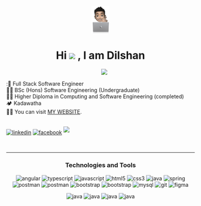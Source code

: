 
<p align="center">
    <img width="10%" alt="Github" src="https://github.com/DIlshanWarnasuriya/DIlshanWarnasuriya/blob/main/image.png" >
</p>
<h1 align="center">Hi  <img src="https://media.giphy.com/media/hvRJCLFzcasrR4ia7z/giphy.gif" width="35"> , I am Dilshan</h1>

<picture> <img align="right" src="https://github.com/7oSkaaa/7oSkaaa/blob/main/Images/Right_Side.gif?raw=true" width = 250px></picture>
</br>

:🔭 Full Stack Software Engineer</br>
:student: BSc (Hons) Software Engineering (Undergraduate)</br>
:student: Higher Diploma in Computing and Software Engineering (completed)</br>
🏕️ Kadawatha</br>
:technologist: You can visit [MY WEBSITE](https://dilshanwarnasuriya.github.io/Student-information/).
</br></br>

<p>
    <a target="_blank" href="https://www.linkedin.com/in/dilshan-warnasuriya" style="display: inline-block;"><img src="https://img.shields.io/badge/linkedin-logo?style=for-the-badge&logo=linkedin&logoColor=white&color=%230a77b6" alt="linkedin" /></a>
    <a target="_blank" href="https://www.facebook.com/profile.php?id=61556288667504" style="display: inline-block;"><img src="https://img.shields.io/badge/facebook-logo?style=for-the-badge&logo=facebook&logoColor=white&color=%230866ff" alt="facebook" /></a>
    <a target="_blank" href="dilshan.se.dew@gmail.com"> <img src="https://img.shields.io/badge/gmail-%23EA4335.svg?style=for-the-badge&amp;logo=gmail&amp;logoColor=white" t="mail" style="margin-bottom: 5px;"></a>
</p></br>

---

<h3 align="center">Technologies and Tools</h3>

<p align="center">
  <img src="https://github.com/Scar1109/skill-icons/blob/main/icons/Angular-Light.svg" alt="angular" width="50" height="50"/>
  <img src="https://github.com/Scar1109/skill-icons/blob/main/icons/TypeScript.svg" alt="typescript" width="50" height="50"/>
  <img src="https://github.com/Scar1109/skill-icons/blob/main/icons/JavaScript.svg" alt="javascript" width="50" height="50"/>  
  <img src="https://github.com/Scar1109/skill-icons/blob/main/icons/HTML.svg" alt="html5" width="50" height="50"/>   
  <img src="https://github.com/Scar1109/skill-icons/blob/main/icons/CSS.svg" alt="css3" width="50" height="50"/>      
  <img src="https://github.com/Scar1109/skill-icons/blob/main/icons/Java-Light.svg" alt="java" width="50" height="50"/>   
  <img src="https://github.com/Scar1109/skill-icons/blob/main/icons/Spring-Light.svg" alt="spring" width="50" height="50"/>   
  <img src="https://github.com/Scar1109/skill-icons/blob/main/icons/Postman.svg" alt="postman" width="50" height="50"/>   
  <img src="https://github.com/Scar1109/skill-icons/blob/main/icons/Maven-Light.svg" alt="postman" width="50" height="50"/>   
  <img src="https://github.com/Scar1109/skill-icons/blob/main/icons/Bootstrap.svg" alt="bootstrap" width="50" height="50"/>
  <img src="https://github.com/Scar1109/skill-icons/blob/main/icons/TailwindCSS-Dark.svg" alt="bootstrap" width="50" height="50"/>
  <img src="https://github.com/Scar1109/skill-icons/blob/main/icons/MySQL-Light.svg" alt="mysql" width="50" height="50"/>
  <img src="https://github.com/Scar1109/skill-icons/blob/main/icons/Git.svg" alt="git" width="50" height="50"/>
  <img src="https://github.com/Scar1109/skill-icons/blob/main/icons/Figma-Light.svg" alt="figma" width="50" height="50"/> 
</p>
<p align="center">
  <img src="https://github.com/Scar1109/skill-icons/blob/main/icons/MongoDB.svg" alt="java" width="50" height="50"/>
  <img src="https://github.com/Scar1109/skill-icons/blob/main/icons/ExpressJS-Light.svg" alt="java" width="50" height="50"/>  
  <img src="https://github.com/Scar1109/skill-icons/blob/main/icons/React-Light.svg" alt="java" width="50" height="50"/>
  <img src="https://github.com/Scar1109/skill-icons/blob/main/icons/NodeJS-Light.svg" alt="java" width="50" height="50"/>
</p>
